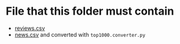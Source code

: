 # File that this folder must contain
- [reviews.csv](https://drive.google.com/file/d/1iAcqK6sOK_kMYJn4kptVJA2QpTJoqk--/view?usp=sharing)
- [news.csv](https://cs.stanford.edu/~myasu/projects/scisumm_net/scisummnet_release1.1__20190413.zip) and converted with `top1000.converter.py`